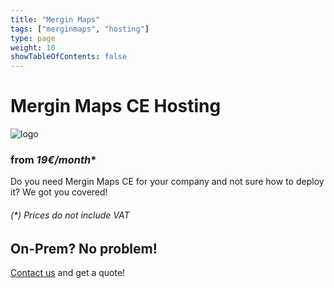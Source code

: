```yaml
---
title: "Mergin Maps"
tags: ["merginmaps", "hosting"]
type: page
weight: 10
showTableOfContents: false
---
```


# Mergin Maps CE Hosting
![logo](https://pt.merginmaps.com/logo.png)
### from *19€/month**

Do you need Mergin Maps CE for your company and not sure how to deploy it? We got you covered!

###### (*) Prices do not include VAT

## On-Prem? No problem!

[Contact us](mailto:info@geocrafter.eu) and get a quote!